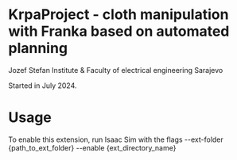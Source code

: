 # KrpaProject - cloth manipulation with Franka based on automated planning

Jozef Stefan Institute & Faculty of electrical engineering Sarajevo 

Started in July 2024.

# Usage

To enable this extension, run Isaac Sim with the flags --ext-folder {path_to_ext_folder} --enable {ext_directory_name}

